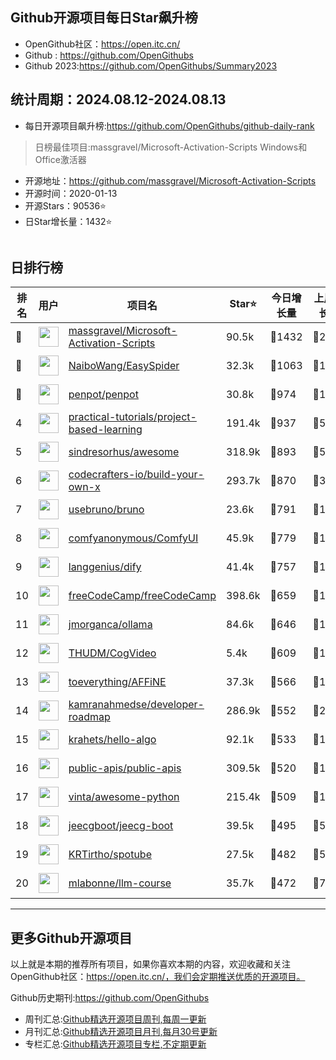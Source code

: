 ## Github开源项目每日Star飙升榜

- OpenGithub社区：https://open.itc.cn/
- Github : https://github.com/OpenGithubs
- Github 2023:https://github.com/OpenGithubs/Summary2023

## 统计周期：2024.08.12-2024.08.13

- 每日开源项目飙升榜:https://github.com/OpenGithubs/github-daily-rank



> 日榜最佳项目:massgravel/Microsoft-Activation-Scripts  Windows和Office激活器

- 开源地址：https://github.com/massgravel/Microsoft-Activation-Scripts
- 开源时间：2020-01-13
- 开源Stars：90536⭐
- 日Star增长量：1432⭐

![]()


## 日排行榜

| 排名        |  用户     |  项目名          | Star⭐          | 今日增长量     | 上周增长量      |  开源时间   |
|------------|------------|---------------|---------------- |--------------|----------------|------------|
| 🥇 | <img src="https://avatars.githubusercontent.com/u/59795046?v=4" alt="" size="32" height="32" width="32" data-view-component="true" class="avatar circle"> | [massgravel/Microsoft-Activation-Scripts](https://github.com/massgravel/Microsoft-Activation-Scripts)| 90.5k  | 🔺1432| 🔺2103 | 2020-01-13 |
| 🥈 | <img src="https://avatars.githubusercontent.com/u/30287768?u=430d71312cd7b74533c807b08d7211a6e25d4edd&v=4" alt="" size="32" height="32" width="32" data-view-component="true" class="avatar circle"> | [NaiboWang/EasySpider](https://github.com/NaiboWang/EasySpider)| 32.3k  | 🔺1063| 🔺1407 | 2020-07-18 |
| 🥉 | <img src="https://avatars.githubusercontent.com/u/30179644?v=4" alt="" size="32" height="32" width="32" data-view-component="true" class="avatar circle"> | [penpot/penpot](https://github.com/penpot/penpot)| 30.8k  | 🔺974| 🔺1077 | 2015-12-30 |
| 4 | <img src="https://avatars.githubusercontent.com/u/89421154?v=4" alt="" size="32" height="32" width="32" data-view-component="true" class="avatar circle"> | [practical-tutorials/project-based-learning](https://github.com/practical-tutorials/project-based-learning)| 191.4k  | 🔺937| 🔺5009 | 2017-04-12 |
| 5 | <img src="https://avatars.githubusercontent.com/u/170270?u=34acd557a042ac478d273a4621570cadb6b0bd89&v=4" alt="" size="32" height="32" width="32" data-view-component="true" class="avatar circle"> | [sindresorhus/awesome](https://github.com/sindresorhus/awesome)| 318.9k  | 🔺893| 🔺5714 | 2014-07-11 |
| 6 | <img src="https://avatars.githubusercontent.com/u/58904235?v=4" alt="" size="32" height="32" width="32" data-view-component="true" class="avatar circle"> | [codecrafters-io/build-your-own-x](https://github.com/codecrafters-io/build-your-own-x)| 293.7k  | 🔺870| 🔺3351 | 2018-05-09 |
| 7 | <img src="https://avatars.githubusercontent.com/u/114530840?v=4" alt="" size="32" height="32" width="32" data-view-component="true" class="avatar circle"> | [usebruno/bruno](https://github.com/usebruno/bruno)| 23.6k  | 🔺791| 🔺1052 | 2022-09-28 |
| 8 | <img src="https://avatars.githubusercontent.com/u/121283862?u=00e0967075548ed41bd53ed0eacd34ac42d8cef0&v=4" alt="" size="32" height="32" width="32" data-view-component="true" class="avatar circle"> | [comfyanonymous/ComfyUI](https://github.com/comfyanonymous/ComfyUI)| 45.9k  | 🔺779| 🔺1997 | 2023-01-17 |
| 9 | <img src="https://avatars.githubusercontent.com/u/127165244?v=4" alt="" size="32" height="32" width="32" data-view-component="true" class="avatar circle"> | [langgenius/dify](https://github.com/langgenius/dify)| 41.4k  | 🔺757| 🔺1646 | 2023-04-12 |
| 10 | <img src="https://avatars.githubusercontent.com/u/9892522?v=4" alt="" size="32" height="32" width="32" data-view-component="true" class="avatar circle"> | [freeCodeCamp/freeCodeCamp](https://github.com/freeCodeCamp/freeCodeCamp)| 398.6k  | 🔺659| 🔺1947 | 2014-12-25 |
| 11 | <img src="https://avatars.githubusercontent.com/u/151674099?v=4" alt="" size="32" height="32" width="32" data-view-component="true" class="avatar circle"> | [jmorganca/ollama](https://github.com/jmorganca/ollama)| 84.6k  | 🔺646| 🔺1920 | 2023-06-27 |
| 12 | <img src="https://avatars.githubusercontent.com/u/48590610?v=4" alt="" size="32" height="32" width="32" data-view-component="true" class="avatar circle"> | [THUDM/CogVideo](https://github.com/THUDM/CogVideo)| 5.4k  | 🔺609| 🔺1824 | 2022-05-29 |
| 13 | <img src="https://avatars.githubusercontent.com/u/78728988?v=4" alt="" size="32" height="32" width="32" data-view-component="true" class="avatar circle"> | [toeverything/AFFiNE](https://github.com/toeverything/AFFiNE)| 37.3k  | 🔺566| 🔺1187 | 2022-08-01 |
| 14 | <img src="https://avatars.githubusercontent.com/u/4921183?u=d6ed3573fc67b699e0c3bc2c7e1fb82c98c40dec&v=4" alt="" size="32" height="32" width="32" data-view-component="true" class="avatar circle"> | [kamranahmedse/developer-roadmap](https://github.com/kamranahmedse/developer-roadmap)| 286.9k  | 🔺552| 🔺2223 | 2017-03-15 |
| 15 | <img src="https://avatars.githubusercontent.com/u/26993056?u=12c6a8ef18768abc773c64a56a56c0fd67241ed2&v=4" alt="" size="32" height="32" width="32" data-view-component="true" class="avatar circle"> | [krahets/hello-algo](https://github.com/krahets/hello-algo)| 92.1k  | 🔺533| 🔺1473 | 2022-11-04 |
| 16 | <img src="https://avatars.githubusercontent.com/u/51121562?v=4" alt="" size="32" height="32" width="32" data-view-component="true" class="avatar circle"> | [public-apis/public-apis](https://github.com/public-apis/public-apis)| 309.5k  | 🔺520| 🔺1789 | 2016-03-21 |
| 17 | <img src="https://avatars.githubusercontent.com/u/652070?u=95b472a9a11b64ee0f74512ad918d762d42c213c&v=4" alt="" size="32" height="32" width="32" data-view-component="true" class="avatar circle"> | [vinta/awesome-python](https://github.com/vinta/awesome-python)| 215.4k  | 🔺509| 🔺1231 | 2014-06-28 |
| 18 | <img src="https://avatars.githubusercontent.com/u/86360035?v=4" alt="" size="32" height="32" width="32" data-view-component="true" class="avatar circle"> | [jeecgboot/jeecg-boot](https://github.com/jeecgboot/jeecg-boot)| 39.5k  | 🔺495| 🔺584 | 2018-11-26 |
| 19 | <img src="https://avatars.githubusercontent.com/u/61944859?u=912270e4ade246b3f8555e7a8db6a58efe6f4587&v=4" alt="" size="32" height="32" width="32" data-view-component="true" class="avatar circle"> | [KRTirtho/spotube](https://github.com/KRTirtho/spotube)| 27.5k  | 🔺482| 🔺582 | 2021-02-14 |
| 20 | <img src="https://avatars.githubusercontent.com/u/81252890?u=f9898d723658a498328f14f717e1eeccb42ca675&v=4" alt="" size="32" height="32" width="32" data-view-component="true" class="avatar circle"> | [mlabonne/llm-course](https://github.com/mlabonne/llm-course)| 35.7k  | 🔺472| 🔺767 | 2023-06-18 |

---
## 更多Github开源项目

以上就是本期的推荐所有项目，如果你喜欢本期的内容，欢迎收藏和关注OpenGithub社区：https://open.itc.cn/，我们会定期推送优质的开源项目。

Github历史期刊:https://github.com/OpenGithubs
- 周刊汇总:[Github精选开源项目周刊,每周一更新](https://github.com/OpenGithubs/weekly)
- 月刊汇总:[Github精选开源项目月刊,每月30号更新](https://github.com/OpenGithubs/monthly)
- 专栏汇总:[Github精选开源项目专栏,不定期更新](https://github.com/OpenGithubs/selectedColumn)
